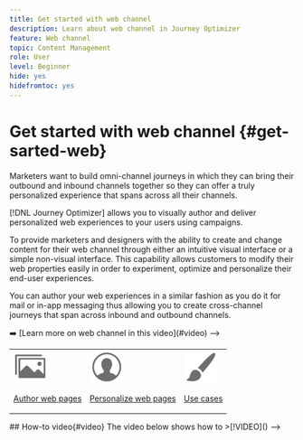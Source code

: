 ```yaml
---
title: Get started with web channel
description: Learn about web channel in Journey Optimizer
feature: Web channel
topic: Content Management
role: User
level: Beginner
hide: yes
hidefromtoc: yes
---
```

# Get started with web channel {#get-sarted-web}

Marketers want to build omni-channel journeys in which they can bring their outbound and inbound channels together so they can offer a truly personalized experience that spans across all their channels.

[!DNL Journey Optimizer] allows you to visually author and deliver personalized web experiences to your users using campaigns.

To provide marketers and designers with the ability to create and change content for their web channel through either an intuitive visual interface or a simple non-visual interface. This capability allows customers to modify their web properties easily in order to experiment, optimize and personalize their end-user experiences.

You can author your web experiences in a similar fashion as you do it for mail or in-app messaging thus allowing you to create cross-channel journeys that span across inbound and outbound channels.

<!-->
➡️ [Learn more on web channel in this video](#video)
-->

<table>
<tr>
<td><img src="../assets/do-not-localize/icon_assets.svg" width="60px"><p><a href="author-web.md">Author web pages</a></p></td>
<td><img src="../assets/do-not-localize/icon_personalization.svg" width="60px"><p><a href="author-web.md">Personalize web pages</a></p></td>
<td><img src="../assets/do-not-localize/icon_design.svg" width="60px"><p><a href="author-web.md.md">Use cases</a></p></td>
</tr>
</table>

<!-->
## How-to video{#video}

The video below shows how to 

>[!VIDEO]()
-->